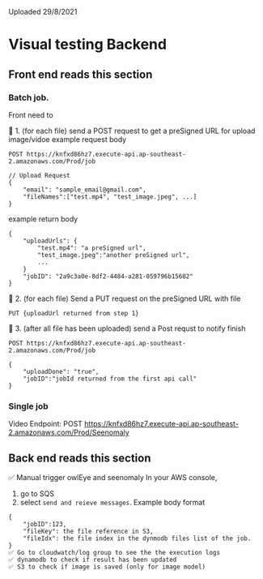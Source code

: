 Uploaded 29/8/2021

# Visual testing Backend 

## Front end reads this section 
### Batch job. 
Front need to 

🔵 1. (for each file) send a POST request to get a preSigned URL for upload image/vidoe 
example request body
```
POST https://knfxd86hz7.execute-api.ap-southeast-2.amazonaws.com/Prod/job 

// Upload Request 
{
    "email": "sample_email@gmail.com",
    "fileNames":["test.mp4", "test_image.jpeg", ...]
}

```
example return body 
```
{
    "uploadUrls": {
        "test.mp4": "a preSigned url",
        "test_image.jpeg":"another preSigned url",
        ...
    }
    "jobID": "2a9c3a0e-8df2-4484-a281-059796b15682"
}
```
🔵 2. (for each file) Send a PUT request on the preSigned URL with file
```
PUT {uploadUrl returned from step 1}
```
🔵 3. (after all file has been uploaded) send a Post requst to notify finish 
```
POST https://knfxd86hz7.execute-api.ap-southeast-2.amazonaws.com/Prod/job 

{
    "uploadDone": "true", 
    "jobID":"jobId returned from the first api call"
}
```

### Single job

Video Endpoint: POST https://knfxd86hz7.execute-api.ap-southeast-2.amazonaws.com/Prod/Seenomaly


## Back end reads this section 

✅ Manual trigger owlEye and seenomaly 
In your AWS console,
1. go to SQS 
2. select `send and reieve messages`. 
Example body format
```
{
    "jobID":123,
    "fileKey": the file reference in S3,
    "fileIdx": the file index in the dynmodb files list of the job.
}
✅ Go to cloudwatch/log group to see the the execution logs
✅ dynamodb to check if result has been updated 
✅ S3 to check if image is saved (only for image model)

```



